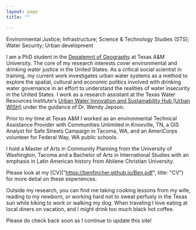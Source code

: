 ```yaml
--- 
layout: page
title: ""

---
```

Environmental Justice; Infrastructure; Science & Technology Studies (STS); Water Security; Urban development 

I am a PhD student in the [Depatemnt of Geography](https://geography.tamu.edu/) at Texas A&M University. The core of my research interests cover environmental and drinking water justice in the United States. As a critical social scientist in training, my current work investigates urban water systems as a method to explore the spatial, cultural and economic politics involved with drinking water governance in an effort to understand the realities of water insecurity in the United States. I work as a research assistant at the Texas Water Resources Institute's [Urban Water Innovation and Sustainability Hub (Urban WISH)](https://twri.tamu.edu/our-work/engaging-educating/urban-wish/) under the guidance of Dr. Wendy Jepson. 

Prior to my time at Texas A&M I worked as an environmental Technical Assistance Provider with Communities Unlimited in Knoxville, TN, a GIS Analyst for Safe Streets Campaign in Tacoma, WA, and an AmeriCorps volunteer for Federal Way, WA public schools. 

I hold a Master of Arts in Community Planning from the University of Washington, Tacoma and a Bachelor of Arts in International Studies with an emphasis in Latin American history from Abilene Christian University. 

Please look at my [CV]("https://benfincher.github.io/Ben.pdf", title: "CV") for more detial on these experiences.

Outside my research, you can find me taking cooking lessons from my wife, reading to my newborn, or working hard not to sweat perfusly in the Texas sun while biking to work or walking my dog. When traveling I love eating at local diners on vacation, and I might drink too much black hot coffee.

Please do check back soon as I continue to update this site!
